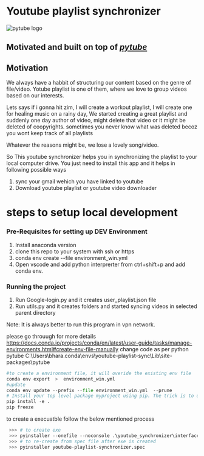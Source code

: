 
# Youtube playlist synchronizer

<img src="https://github.com/entangledcognition/youtube-playlist-syncronizer/blob/master/share.png?raw=true" alt="pytube logo" />

## Motivated and built on top of _[pytube](https://github.com/nficano/pytube)_

## Motivation

We always have a habbit of structuring our content based on the genre of file/video.
Yotube playlist is one of them, where we love to group videos based on our interests.

Lets says if i gonna hit zim, I will create a workout playlist,
I will create one for healing music on a rainy day,
We started creating a great playlist and suddenly one day author of video, might delete that video or it might be deleted of           coopyrights. sometimes you never know what was deleted becoz you wont keep track of all playlists

Whatever the reasons might be, we lose a lovely song/video.

So This youtube synchronizer helps you in synchronizing the playlist to your local computer drive.
You just need to install this app and it helps in following possible ways 
1.  sync your gmail wehich you have linked to youtube 
2.  Download youtube playlist or youtube video downloader

# steps to setup local development

### Pre-Requisites for setting up DEV Environment
1. Install anaconda version 
2. clone this repo to your system with ssh or https
3. conda env create --file environment_win.yml 
4. Open vscode and add python interprerter from ctrl+shift+p and add conda env.
    
### Running the project 
1. Run Google-login.py and it creates user_playlist.json file
2. Run utils.py and it creates folders and started syncing videos in selected parent directory 

Note: It is always better to run this program in vpn network.


please go throuugh for more details 
https://docs.conda.io/projects/conda/en/latest/user-guide/tasks/manage-environments.html#create-env-file-manually
change code as per python pytube C:\Users\bhara\.conda\envs\youtube-playlist-sync\Lib\site-packages\pytube

```python
#to create a environment file, it will overide the existing env file
conda env export  >  environment_win.yml
#update
conda env update --prefix --file environment_win.yml  --prune
# Install your top level package myproject using pip. The trick is to use the -e flag when doing the install. This way it is installed in an editable state, and all the edits made to the .py files will be automatically included in the installed package.
pip install -e .
pip freeze
```

to create a execuatble follow the below mentioned process

```python
 >>> # to create exe
 >>> pyinstaller --onefile --noconsole .\youtube_synchronizer\interfaces\youtube-playlist-synchronizer.py
 >>> # to re-create from spec file after exe is created
 >>> pyinstaller youtube-playlist-synchronizer.spec
```
